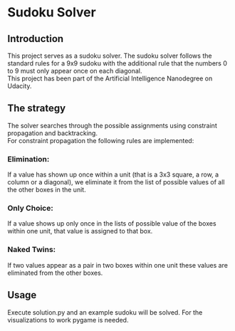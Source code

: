 # Sudoku Solver

## Introduction
This project serves as a sudoku solver. The sudoku
solver follows the standard rules for a 9x9 sudoku with the
additional rule that the numbers 0 to 9 must only appear once
on each diagonal.  
This project has been part of the Artificial Intelligence Nanodegree on Udacity.

## The strategy
The solver searches through the possible assignments using constraint propagation and backtracking.  
For constraint propagation the following rules are implemented:  
### Elimination:
If a value has shown up once within a unit (that
is a 3x3 square, a row, a column or a diagonal), we eliminate
it from the list of possible values of all the other boxes in
the unit.  
### Only Choice:
If a value shows up only once in the lists of
possible value of the boxes within one unit, that value is
assigned to that box.
### Naked Twins:
If two values appear as a pair in two boxes within one unit
these values are eliminated from the other boxes.

## Usage
Execute solution.py and an example sudoku will be solved. For the visualizations to work pygame is needed.
